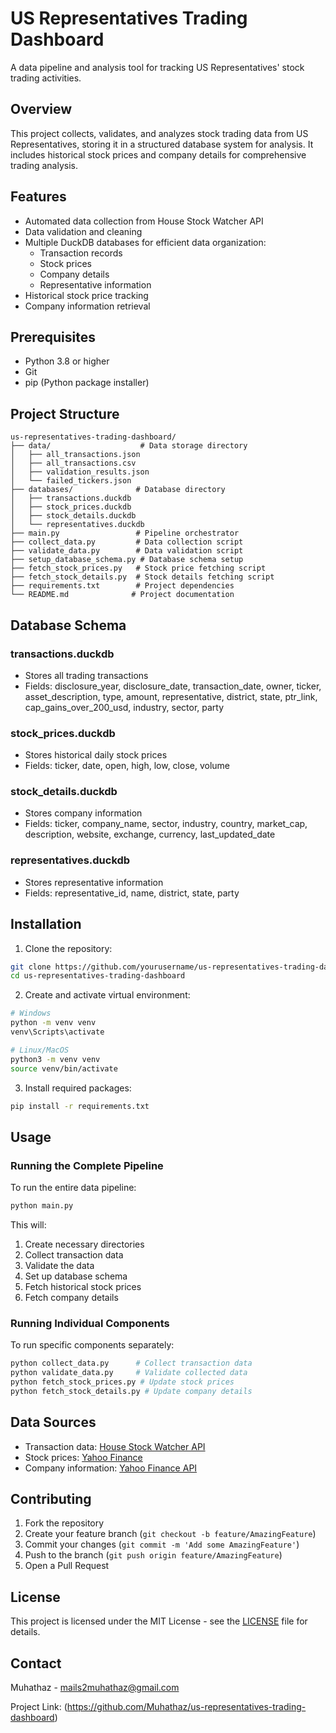# US Representatives Trading Dashboard

A data pipeline and analysis tool for tracking US Representatives' stock trading activities.

## Overview

This project collects, validates, and analyzes stock trading data from US Representatives, storing it in a structured database system for analysis. It includes historical stock prices and company details for comprehensive trading analysis.

## Features

- Automated data collection from House Stock Watcher API
- Data validation and cleaning
- Multiple DuckDB databases for efficient data organization:
  - Transaction records
  - Stock prices
  - Company details
  - Representative information
- Historical stock price tracking
- Company information retrieval

## Prerequisites

- Python 3.8 or higher
- Git
- pip (Python package installer)

## Project Structure

```
us-representatives-trading-dashboard/
├── data/                    # Data storage directory
│   ├── all_transactions.json
│   ├── all_transactions.csv
│   ├── validation_results.json
│   └── failed_tickers.json
├── databases/              # Database directory
│   ├── transactions.duckdb
│   ├── stock_prices.duckdb
│   ├── stock_details.duckdb
│   └── representatives.duckdb
├── main.py                 # Pipeline orchestrator
├── collect_data.py         # Data collection script
├── validate_data.py        # Data validation script
├── setup_database_schema.py # Database schema setup
├── fetch_stock_prices.py   # Stock price fetching script
├── fetch_stock_details.py  # Stock details fetching script
├── requirements.txt        # Project dependencies
└── README.md              # Project documentation
```

## Database Schema

### transactions.duckdb

- Stores all trading transactions
- Fields: disclosure_year, disclosure_date, transaction_date, owner, ticker, asset_description, type, amount, representative, district, state, ptr_link, cap_gains_over_200_usd, industry, sector, party

### stock_prices.duckdb

- Stores historical daily stock prices
- Fields: ticker, date, open, high, low, close, volume

### stock_details.duckdb

- Stores company information
- Fields: ticker, company_name, sector, industry, country, market_cap, description, website, exchange, currency, last_updated_date

### representatives.duckdb

- Stores representative information
- Fields: representative_id, name, district, state, party

## Installation

1. Clone the repository:

```bash
git clone https://github.com/yourusername/us-representatives-trading-dashboard.git
cd us-representatives-trading-dashboard
```

2. Create and activate virtual environment:

```bash
# Windows
python -m venv venv
venv\Scripts\activate

# Linux/MacOS
python3 -m venv venv
source venv/bin/activate
```

3. Install required packages:

```bash
pip install -r requirements.txt
```

## Usage

### Running the Complete Pipeline

To run the entire data pipeline:

```bash
python main.py
```

This will:

1. Create necessary directories
2. Collect transaction data
3. Validate the data
4. Set up database schema
5. Fetch historical stock prices
6. Fetch company details

### Running Individual Components

To run specific components separately:

```bash
python collect_data.py      # Collect transaction data
python validate_data.py     # Validate collected data
python fetch_stock_prices.py # Update stock prices
python fetch_stock_details.py # Update company details
```

## Data Sources

- Transaction data: [House Stock Watcher API](https://house-stock-watcher-data.s3-us-west-2.amazonaws.com/data/all_transactions.json)
- Stock prices: [Yahoo Finance](https://finance.yahoo.com/)
- Company information: [Yahoo Finance API](https://finance.yahoo.com/)

## Contributing

1. Fork the repository
2. Create your feature branch (`git checkout -b feature/AmazingFeature`)
3. Commit your changes (`git commit -m 'Add some AmazingFeature'`)
4. Push to the branch (`git push origin feature/AmazingFeature`)
5. Open a Pull Request

## License

This project is licensed under the MIT License - see the [LICENSE](LICENSE) file for details.

## Contact

Muhathaz - mails2muhathaz@gmail.com

Project Link: (https://github.com/Muhathaz/us-representatives-trading-dashboard)
